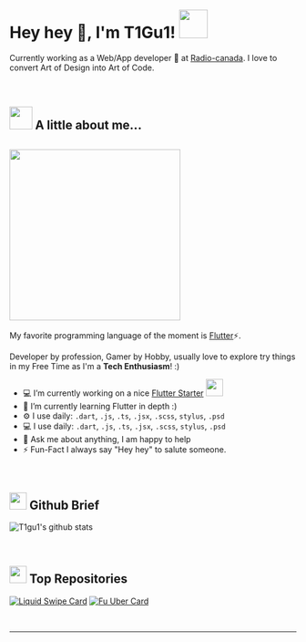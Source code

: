 # Hey hey 👋, I'm T1Gu1! <img src="https://media.giphy.com/media/mGcNjsfWAjY5AEZNw6/giphy.gif" width="50">

Currently working as a Web/App developer 🔭 at [Radio-canada](https://radio-canada.ca). I love to convert Art of Design into Art of Code.

<!-- <a href="https://twitter.com/t1gu1">
  <img align="left" alt="T1Gu1 Twitter" width="22px" src="https://img.icons8.com/dusk/64/000000/twitter.png" />
</a>
<a href="https://www.linkedin.com/in/t1gu1/">
  <img align="left" alt="T1Gu1 LinkdeIN" width="22px" src="https://img.icons8.com/dusk/64/000000/linkedin.png" />
</a>
<a href="https://t.me/t1gu1">
  <img align="left" alt="T1Gu1 Telegram" width="22px" src="https://img.icons8.com/dusk/64/000000/telegram-app.png" />
</a>
<a href="https://www.instagram.com/t1gu1/">
  <img align="left" alt="T1Gu1 Instagram" width="22px" src="https://img.icons8.com/dusk/64/000000/instagram-new.png" />
</a>
<a href="https://www.reddit.com/user/t1gu1/">
  <img align="left" alt="T1Gu1 Reddit" width="22px" src="https://img.icons8.com/dusk/64/000000/reddit.png" />
</a>
<a href="https://facebook.com/t1gu1/">
  <img align="left" alt="T1Gu1 Leetcode" width="22px" src="https://img.icons8.com/dusk/64/000000/facebook-new--v2.png" />
</a> -->

<br/>

## <img src="https://media.giphy.com/media/VgCDAzcKvsR6OM0uWg/giphy.gif" width="40"> A little about me...

## <img src="https://media.giphy.com/media/CMN0HyQdB8TRJkxazt/giphy.gif" width="300">

My favorite programming language of the moment is [Flutter](https://flutter.dev)⚡.

Developer by profession, Gamer by Hobby, usually love to explore try things in my Free Time as I'm a **Tech Enthusiasm**! :)

- 💻 I’m currently working on a nice [Flutter Starter](https://github.com/iamSahdeep/portefeuille) <img src="https://media.giphy.com/media/WUlplcMpOCEmTGBtBW/giphy.gif" width="30">
- 🌱 I’m currently learning Flutter in depth :)
- ⚙️ I use daily: `.dart`, `.js`, `.ts`, `.jsx`, `.scss`, `stylus`, `.psd`
- 💻 I use daily: `.dart`, `.js`, `.ts`, `.jsx`, `.scss`, `stylus`, `.psd`
- 💬 Ask me about anything, I am happy to help
- ⚡️ Fun-Fact I always say "Hey hey" to salute someone.
  <!-- - 👋 You can find me with @T1Gu1 at almost every social platform. -->
  <!-- - 📝 [My Resume](https://docs.google.com/document/d/) -->

<br/>

## <img src="https://media.giphy.com/media/du3J3cXyzhj75IOgvA/giphy.gif" width="30"> Github Brief

![T1gu1's github stats](https://github-readme-stats.vercel.app/api?username=t1gu1&theme=darcula&count_private=true&sho&show_icons=true&include_all_commits=true)

<br/>

## <img src="https://media.giphy.com/media/dxn6fRlTIShoeBr69N/giphy.gif" width="30"> Top Repositories

[![Liquid Swipe Card](https://github-readme-stats.vercel.app/api/pin/?username=t1gu1&show_owner=true&repo=flutter-starter&theme=darcula)](https://github.com/iamSahdeep/liquid_swipe_flutter)
[![Fu Uber Card](https://github-readme-stats.vercel.app/api/pin/?username=t1gu1&show_owner=true&repo=react-streamelements&theme=darcula)](https://github.com/iamSahdeep/fu_uber)

<br/>

---
